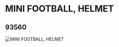 # MINI FOOTBALL, HELMET
## 93560
![MINI FOOTBALL, HELMET](https://lc-www-live-s.legocdn.com/media/bricks/5/2/4618278.jpg)